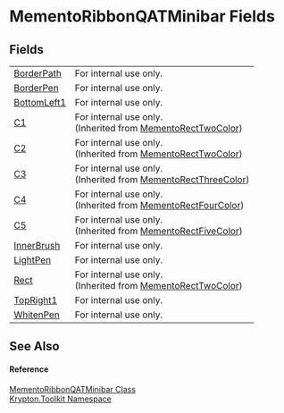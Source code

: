 # MementoRibbonQATMinibar Fields




## Fields
<table>
<tr>
<td><a href="031a33cf-7af7-7128-22fa-f5e39056ce66.md">BorderPath</a></td>
<td>For internal use only.</td></tr>
<tr>
<td><a href="6981d926-8f7d-8df7-84d1-283c673d33dc.md">BorderPen</a></td>
<td>For internal use only.</td></tr>
<tr>
<td><a href="0956a8cd-011f-bdc5-10d1-2bf4b9145b15.md">BottomLeft1</a></td>
<td>For internal use only.</td></tr>
<tr>
<td><a href="54a68739-36c3-359d-50d9-62edfae5511b.md">C1</a></td>
<td>For internal use only.<br />(Inherited from <a href="06176e26-a515-98f8-dcf2-9eea1cdf808b.md">MementoRectTwoColor</a>)</td></tr>
<tr>
<td><a href="b9413bca-0d4d-9123-fc09-26ebea8d9584.md">C2</a></td>
<td>For internal use only.<br />(Inherited from <a href="06176e26-a515-98f8-dcf2-9eea1cdf808b.md">MementoRectTwoColor</a>)</td></tr>
<tr>
<td><a href="ef1c56c0-75aa-6e44-6132-b755036b51dc.md">C3</a></td>
<td>For internal use only.<br />(Inherited from <a href="8d4ecaa6-48d1-cf68-c0c6-c38a1b6ff5b9.md">MementoRectThreeColor</a>)</td></tr>
<tr>
<td><a href="666a60bc-268b-481c-cd61-04655334dfe4.md">C4</a></td>
<td>For internal use only.<br />(Inherited from <a href="0f49b1b3-0f26-901b-7966-9832449a708c.md">MementoRectFourColor</a>)</td></tr>
<tr>
<td><a href="705a23f6-21b0-d756-9df0-983b5f9cbc76.md">C5</a></td>
<td>For internal use only.<br />(Inherited from <a href="8852e594-ee9c-ca3e-504c-5139d3e1f54d.md">MementoRectFiveColor</a>)</td></tr>
<tr>
<td><a href="126d7847-8d8d-afca-c5fe-f8730e1f754b.md">InnerBrush</a></td>
<td>For internal use only.</td></tr>
<tr>
<td><a href="3e6c4f4b-08ae-6df3-a211-e60b099a6573.md">LightPen</a></td>
<td>For internal use only.</td></tr>
<tr>
<td><a href="ddfa9d94-a85a-f639-1904-c975fa381fa3.md">Rect</a></td>
<td>For internal use only.<br />(Inherited from <a href="06176e26-a515-98f8-dcf2-9eea1cdf808b.md">MementoRectTwoColor</a>)</td></tr>
<tr>
<td><a href="124326ca-909d-592f-6b3b-0760ff983795.md">TopRight1</a></td>
<td>For internal use only.</td></tr>
<tr>
<td><a href="abc9a46a-fbc8-6166-9f3f-15b4a629bc54.md">WhitenPen</a></td>
<td>For internal use only.</td></tr>
</table>

## See Also


#### Reference
<a href="08d15db6-021b-c651-11b4-e448f766f9e6.md">MementoRibbonQATMinibar Class</a>  
<a href="79d2eac2-21f4-54ff-7552-b20c33c30600.md">Krypton.Toolkit Namespace</a>  
